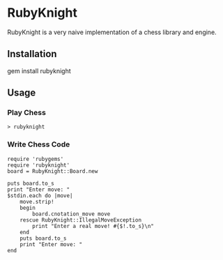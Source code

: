 RubyKnight
==========

RubyKnight is a very naive implementation of a chess library and engine.

Installation
------------

gem install rubyknight


Usage
-----

### Play Chess

`> rubyknight`

### Write Chess Code

	require 'rubygems'
	require 'rubyknight'
	board = RubyKnight::Board.new

	puts board.to_s
	print "Enter move: "
	$stdin.each do |move|
		move.strip!
		begin
			board.cnotation_move move
		rescue RubyKnight::IllegalMoveException
			print "Enter a real move! #{$!.to_s}\n"
		end
		puts board.to_s
		print "Enter move: "
	end

